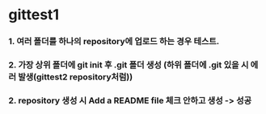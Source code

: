 # gittest1

### 1. 여러 폴더를 하나의 repository에 업로드 하는 경우 테스트. 
### 2. 가장 상위 폴더에 git init 후 .git 폴더 생성 (하위 폴더에 .git 있을 시 에러 발생(gittest2 repository처럼))
### 2. repository 생성 시 Add a README file 체크 안하고 생성 -> 성공 
